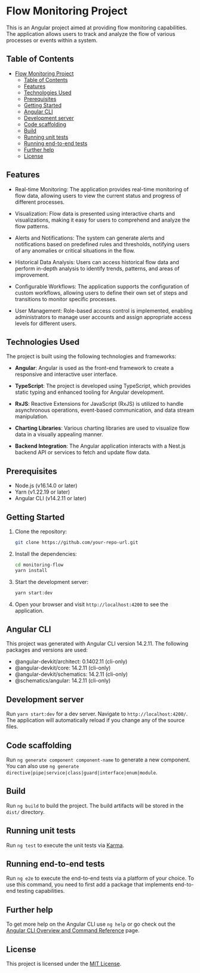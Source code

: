 # Flow Monitoring Project

This is an Angular project aimed at providing flow monitoring capabilities. The application allows users to track and analyze the flow of various processes or events within a system.


## Table of Contents

- [Flow Monitoring Project](#flow-monitoring-project)
  - [Table of Contents](#table-of-contents)
  - [Features](#features)
  - [Technologies Used](#technologies-used)
  - [Prerequisites](#prerequisites)
  - [Getting Started](#getting-started)
  - [Angular CLI](#angular-cli)
  - [Development server](#development-server)
  - [Code scaffolding](#code-scaffolding)
  - [Build](#build)
  - [Running unit tests](#running-unit-tests)
  - [Running end-to-end tests](#running-end-to-end-tests)
  - [Further help](#further-help)
  - [License](#license)

## Features

- Real-time Monitoring: The application provides real-time monitoring of flow data, allowing users to view the current status and progress of different processes.

- Visualization: Flow data is presented using interactive charts and visualizations, making it easy for users to comprehend and analyze the flow patterns.

- Alerts and Notifications: The system can generate alerts and notifications based on predefined rules and thresholds, notifying users of any anomalies or critical situations in the flow.

- Historical Data Analysis: Users can access historical flow data and perform in-depth analysis to identify trends, patterns, and areas of improvement.

- Configurable Workflows: The application supports the configuration of custom workflows, allowing users to define their own set of steps and transitions to monitor specific processes.

- User Management: Role-based access control is implemented, enabling administrators to manage user accounts and assign appropriate access levels for different users.

## Technologies Used

The project is built using the following technologies and frameworks:

- **Angular**: Angular is used as the front-end framework to create a responsive and interactive user interface.

- **TypeScript**: The project is developed using TypeScript, which provides static typing and enhanced tooling for Angular development.

- **RxJS**: Reactive Extensions for JavaScript (RxJS) is utilized to handle asynchronous operations, event-based communication, and data stream manipulation.

- **Charting Libraries**: Various charting libraries are used to visualize flow data in a visually appealing manner.

- **Backend Integration**: The Angular application interacts with a Nest.js backend API or services to fetch and update flow data.

## Prerequisites

- Node.js (v16.14.0 or later)
- Yarn (v1.22.19 or later)
- Angular CLI (v14.2.11 or later)

## Getting Started

1. Clone the repository:

   ```bash
   git clone https://github.com/your-repo-url.git
   ```

2. Install the dependencies:

   ```bash
   cd monitoring-flow
   yarn install
   ```

3. Start the development server:

   ```bash
   yarn start:dev
   ```

4. Open your browser and visit `http://localhost:4200` to see the application.

## Angular CLI

This project was generated with Angular CLI version 14.2.11. The following packages and versions are used:

- @angular-devkit/architect: 0.1402.11 (cli-only)
- @angular-devkit/core: 14.2.11 (cli-only)
- @angular-devkit/schematics: 14.2.11 (cli-only)
- @schematics/angular: 14.2.11 (cli-only)

## Development server

Run `yarn start:dev` for a dev server. Navigate to `http://localhost:4200/`. The application will automatically reload if you change any of the source files.

## Code scaffolding

Run `ng generate component component-name` to generate a new component. You can also use `ng generate directive|pipe|service|class|guard|interface|enum|module`.

## Build

Run `ng build` to build the project. The build artifacts will be stored in the `dist/` directory.

## Running unit tests

Run `ng test` to execute the unit tests via [Karma](https://karma-runner.github.io).

## Running end-to-end tests

Run `ng e2e` to execute the end-to-end tests via a platform of your choice. To use this command, you need to first add a package that implements end-to-end testing capabilities.

## Further help

To get more help on the Angular CLI use `ng help` or go check out the [Angular CLI Overview and Command Reference](https://angular.io/cli) page.


## License

This project is licensed under the [MIT License](LICENSE).

